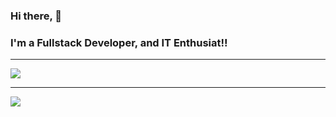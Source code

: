 ### Hi there, 👋
### I'm a Fullstack Developer, and IT Enthusiat!!



---

<img src="https://github-readme-stats.vercel.app/api?username=kalinggapadelmuhamad&show_icons=true&theme=radical">

---

<img src="https://github-readme-stats.vercel.app/api/top-langs/?username=kalinggapadelmuhamad&layout=compact&theme=radical">
